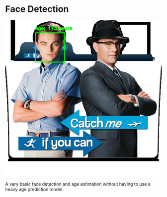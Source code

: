 # Face Detection

![Face Detection in Python](age-face_detected.png)

A very basic face detection and age estimation without having to use a heavy age prediction model.
